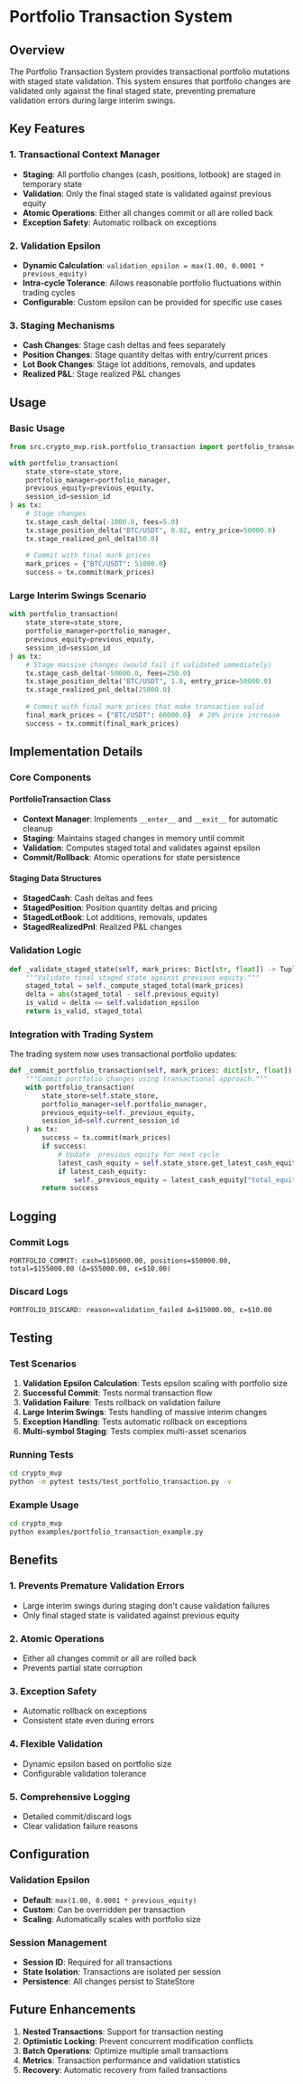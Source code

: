 # Portfolio Transaction System

## Overview

The Portfolio Transaction System provides transactional portfolio mutations with staged state validation. This system ensures that portfolio changes are validated only against the final staged state, preventing premature validation errors during large interim swings.

## Key Features

### 1. Transactional Context Manager
- **Staging**: All portfolio changes (cash, positions, lotbook) are staged in temporary state
- **Validation**: Only the final staged state is validated against previous equity
- **Atomic Operations**: Either all changes commit or all are rolled back
- **Exception Safety**: Automatic rollback on exceptions

### 2. Validation Epsilon
- **Dynamic Calculation**: `validation_epsilon = max(1.00, 0.0001 * previous_equity)`
- **Intra-cycle Tolerance**: Allows reasonable portfolio fluctuations within trading cycles
- **Configurable**: Custom epsilon can be provided for specific use cases

### 3. Staging Mechanisms
- **Cash Changes**: Stage cash deltas and fees separately
- **Position Changes**: Stage quantity deltas with entry/current prices
- **Lot Book Changes**: Stage lot additions, removals, and updates
- **Realized P&L**: Stage realized P&L changes

## Usage

### Basic Usage

```python
from src.crypto_mvp.risk.portfolio_transaction import portfolio_transaction

with portfolio_transaction(
    state_store=state_store,
    portfolio_manager=portfolio_manager,
    previous_equity=previous_equity,
    session_id=session_id
) as tx:
    # Stage changes
    tx.stage_cash_delta(-1000.0, fees=5.0)
    tx.stage_position_delta("BTC/USDT", 0.02, entry_price=50000.0)
    tx.stage_realized_pnl_delta(50.0)
    
    # Commit with final mark prices
    mark_prices = {"BTC/USDT": 51000.0}
    success = tx.commit(mark_prices)
```

### Large Interim Swings Scenario

```python
with portfolio_transaction(
    state_store=state_store,
    portfolio_manager=portfolio_manager,
    previous_equity=previous_equity,
    session_id=session_id
) as tx:
    # Stage massive changes (would fail if validated immediately)
    tx.stage_cash_delta(-50000.0, fees=250.0)
    tx.stage_position_delta("BTC/USDT", 1.0, entry_price=50000.0)
    tx.stage_realized_pnl_delta(25000.0)
    
    # Commit with final mark prices that make transaction valid
    final_mark_prices = {"BTC/USDT": 60000.0}  # 20% price increase
    success = tx.commit(final_mark_prices)
```

## Implementation Details

### Core Components

#### PortfolioTransaction Class
- **Context Manager**: Implements `__enter__` and `__exit__` for automatic cleanup
- **Staging**: Maintains staged changes in memory until commit
- **Validation**: Computes staged total and validates against epsilon
- **Commit/Rollback**: Atomic operations for state persistence

#### Staging Data Structures
- **StagedCash**: Cash deltas and fees
- **StagedPosition**: Position quantity deltas and pricing
- **StagedLotBook**: Lot additions, removals, updates
- **StagedRealizedPnl**: Realized P&L changes

### Validation Logic

```python
def _validate_staged_state(self, mark_prices: Dict[str, float]) -> Tuple[bool, float]:
    """Validate final staged state against previous equity."""
    staged_total = self._compute_staged_total(mark_prices)
    delta = abs(staged_total - self.previous_equity)
    is_valid = delta <= self.validation_epsilon
    return is_valid, staged_total
```

### Integration with Trading System

The trading system now uses transactional portfolio updates:

```python
def _commit_portfolio_transaction(self, mark_prices: dict[str, float]) -> bool:
    """Commit portfolio changes using transactional approach."""
    with portfolio_transaction(
        state_store=self.state_store,
        portfolio_manager=self.portfolio_manager,
        previous_equity=self._previous_equity,
        session_id=self.current_session_id
    ) as tx:
        success = tx.commit(mark_prices)
        if success:
            # Update _previous_equity for next cycle
            latest_cash_equity = self.state_store.get_latest_cash_equity(self.current_session_id)
            if latest_cash_equity:
                self._previous_equity = latest_cash_equity["total_equity"]
        return success
```

## Logging

### Commit Logs
```
PORTFOLIO_COMMIT: cash=$105000.00, positions=$50000.00, total=$155000.00 (Δ=$55000.00, ε=$10.00)
```

### Discard Logs
```
PORTFOLIO_DISCARD: reason=validation_failed Δ=$15000.00, ε=$10.00
```

## Testing

### Test Scenarios

1. **Validation Epsilon Calculation**: Tests epsilon scaling with portfolio size
2. **Successful Commit**: Tests normal transaction flow
3. **Validation Failure**: Tests rollback on validation failure
4. **Large Interim Swings**: Tests handling of massive interim changes
5. **Exception Handling**: Tests automatic rollback on exceptions
6. **Multi-symbol Staging**: Tests complex multi-asset scenarios

### Running Tests

```bash
cd crypto_mvp
python -m pytest tests/test_portfolio_transaction.py -v
```

### Example Usage

```bash
cd crypto_mvp
python examples/portfolio_transaction_example.py
```

## Benefits

### 1. Prevents Premature Validation Errors
- Large interim swings during staging don't cause validation failures
- Only final staged state is validated against previous equity

### 2. Atomic Operations
- Either all changes commit or all are rolled back
- Prevents partial state corruption

### 3. Exception Safety
- Automatic rollback on exceptions
- Consistent state even during errors

### 4. Flexible Validation
- Dynamic epsilon based on portfolio size
- Configurable validation tolerance

### 5. Comprehensive Logging
- Detailed commit/discard logs
- Clear validation failure reasons

## Configuration

### Validation Epsilon
- **Default**: `max(1.00, 0.0001 * previous_equity)`
- **Custom**: Can be overridden per transaction
- **Scaling**: Automatically scales with portfolio size

### Session Management
- **Session ID**: Required for all transactions
- **State Isolation**: Transactions are isolated per session
- **Persistence**: All changes persist to StateStore

## Future Enhancements

1. **Nested Transactions**: Support for transaction nesting
2. **Optimistic Locking**: Prevent concurrent modification conflicts
3. **Batch Operations**: Optimize multiple small transactions
4. **Metrics**: Transaction performance and validation statistics
5. **Recovery**: Automatic recovery from failed transactions
